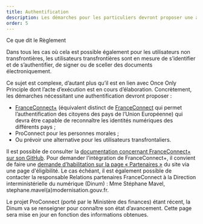 ```yaml
---
title: Authentification
description: Les démarches pour les particuliers devront proposer une authentification avec FranceConnect+, celles pour les entreprises avec ProConnect.
order: 5
---
```


<div class="fr-callout"> 
<p class="fr-callout__title">Ce que dit le Règlement</p> 
<p class="fr-callout__text">Dans tous les cas où cela est possible également pour les utilisateurs non transfrontières, les utilisateurs transfrontières sont en mesure de s’identifier et de s’authentifier, de signer ou de sceller des documents électroniquement.</p> 
</div> 

Ce sujet est complexe, d’autant plus qu’il est en lien avec Once Only Principle dont l’acte d’exécution est en cours d’élaboration. Concrètement, les démarches nécessitant une authentification devront proposer :

* [FranceConnect+](https://franceconnect.gouv.fr/france-connect-plus) (équivalent distinct de [FranceConnect](https://franceconnect.gouv.fr/) qui permet l’authentification des citoyens des pays de l’Union Européenne) qui devra être capable de reconnaître les identités numériques des différents pays ;
* ProConnect pour les personnes morales ;
* Ou prévoir une alternative pour les utilisateurs transfrontaliers.

Il est possible de consulter la [documentation concernant FranceConnect+ sur son GitHub](https://github.com/france-connect/Documentation-FranceConnect-Plus). Pour demander l’intégration de FranceConnect+, il convient de faire une [demande d’habilitation sur la page « Partenaires »](https://franceconnect.gouv.fr/partenaires) du site via une page d'éligibilité. Le cas échéant, il est également possible de contacter la responsable Relations partenaires FranceConnect à la Direction interministérielle du numérique (Dinum) : Mme Stéphane Mavel, stephane.mavel(a)modernisation.gouv.fr.

<div class="fr-highlight">
	<p>Le projet ProConnect (porté par le Ministère des finances) étant récent, la Dinum va se renseigner pour connaître son état d’avancement. Cette page sera mise en jour en fonction des informations obtenues.
	</p>
</div>
